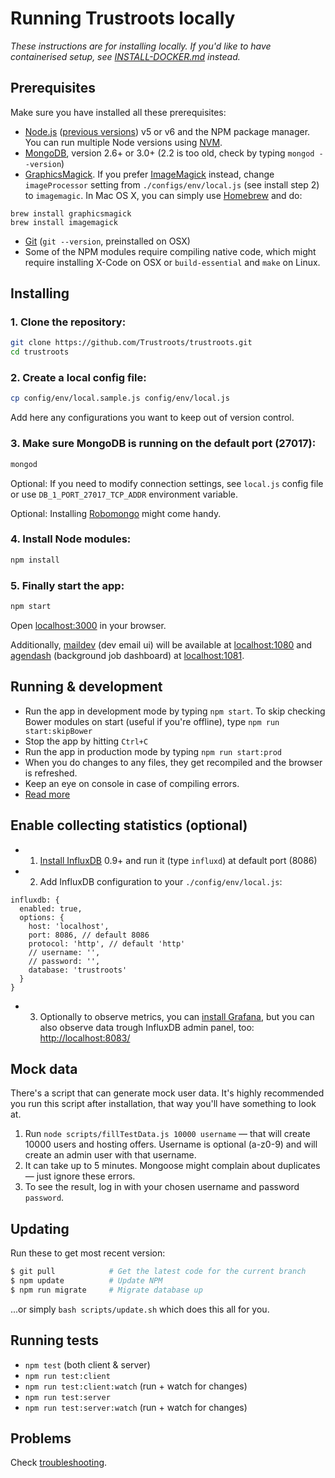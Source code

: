 # Running Trustroots locally

_These instructions are for installing locally. If you'd like to have containerised setup, see [INSTALL-DOCKER.md](INSTALL-DOCKER.md) instead._


## Prerequisites

Make sure you have installed all these prerequisites:
* [Node.js](http://www.nodejs.org/download/) ([previous versions](https://nodejs.org/en/download/releases/)) v5 or v6 and the NPM package manager. You can run multiple Node versions using [NVM](https://github.com/creationix/nvm).
* [MongoDB](http://www.mongodb.org/downloads), version 2.6+ or 3.0+ (2.2 is too old, check by typing `mongod --version`)
* [GraphicsMagick](http://www.graphicsmagick.org/). If you prefer [ImageMagick](http://www.imagemagick.org/) instead, change `imageProcessor` setting from `./configs/env/local.js` (see install step 2) to `imagemagic`. In Mac OS X, you can simply use [Homebrew](http://mxcl.github.io/homebrew/) and do:
```
brew install graphicsmagick
brew install imagemagick
```
* [Git](https://git-scm.com/) (`git --version`, preinstalled on OSX)
* Some of the NPM modules require compiling native code, which might require installing X-Code on OSX or `build-essential` and `make` on Linux.


## Installing

### 1. Clone the repository:

```bash
git clone https://github.com/Trustroots/trustroots.git
cd trustroots
```

### 2. Create a local config file:

```bash
cp config/env/local.sample.js config/env/local.js
```
Add here any configurations you want to keep out of version control.

### 3. Make sure MongoDB is running on the default port (27017):

```bash
mongod
```

Optional: If you need to modify connection settings, see `local.js` config file or use `DB_1_PORT_27017_TCP_ADDR` environment variable.

Optional: Installing [Robomongo](https://robomongo.org/) might come handy.

### 4. Install Node modules:
```bash
npm install
```

### 5. Finally start the app:
```bash
npm start
```

Open [localhost:3000](http://localhost:3000) in your browser.

Additionally, [maildev](http://danfarrelly.nyc/MailDev/) (dev email ui)
will be available at [localhost:1080](http://localhost:3000) and
[agendash](https://github.com/joeframbach/agendash) (background job dashboard)
at [localhost:1081](http://localhost:1081).

## Running & development

- Run the app in development mode by typing `npm start`. To skip checking Bower modules on start (useful if you're offline), type `npm run start:skipBower`
- Stop the app by hitting `Ctrl+C`
- Run the app in production mode by typing `npm run start:prod`
- When you do changes to any files, they get recompiled and the browser is refreshed.
- Keep an eye on console in case of compiling errors.
- [Read more](https://github.com/Trustroots/trustroots/wiki/Development)

## Enable collecting statistics (optional)

* 1. [Install InfluxDB](https://docs.influxdata.com/influxdb/latest/introduction/installation/) 0.9+ and run it (type `influxd`) at default port (8086)
* 2. Add InfluxDB configuration to your `./config/env/local.js`:
```
influxdb: {
  enabled: true,
  options: {
    host: 'localhost',
    port: 8086, // default 8086
    protocol: 'http', // default 'http'
    // username: '',
    // password: '',
    database: 'trustroots'
  }
}
```
* 3. Optionally to observe metrics, you can [install Grafana](http://docs.grafana.org/installation/), but you can also observe data trough InfluxDB admin panel, too: [http://localhost:8083/](http://localhost:8083/)

## Mock data

There's a script that can generate mock user data. It's highly recommended you run this script after installation, that way you'll have something to look at.

1. Run `node scripts/fillTestData.js 10000 username` — that will create 10000 users and hosting offers. Username is optional (a-z0-9) and will create an admin user with that username.
2. It can take up to 5 minutes. Mongoose might complain about duplicates — just ignore these errors.
3. To see the result, log in with your chosen username and password `password`.


## Updating

Run these to get most recent version:
```bash
$ git pull            # Get the latest code for the current branch
$ npm update          # Update NPM
$ npm run migrate     # Migrate database up
```

...or simply `bash scripts/update.sh` which does this all for you.


## Running tests
- `npm test` (both client & server)
- `npm run test:client`
- `npm run test:client:watch` (run + watch for changes)
- `npm run test:server`
- `npm run test:server:watch` (run + watch for changes)

## Problems

Check [troubleshooting](https://github.com/Trustroots/trustroots/wiki/Troubleshooting).
